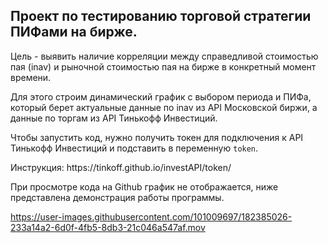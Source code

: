 <h2>Проект по тестированию торговой стратегии ПИФами на бирже. </h2>
<p>Цель - выявить наличие корреляции между справедливой стоимостью пая (inav) и рыночной стоимостью пая на бирже в конкретный момент времени.</p>
<p>Для этого строим динамический график с выбором периода и ПИФа, который берет актуальные данные по inav из API Московской биржи, а данные по торгам из API Тинькофф
Инвестиций.</p>

<p>Чтобы запустить код, нужно получить токен для подключения к API Тинькофф Инвестиций и подставить в переменную <code>token</code>.</p> 
<p>Инструкция: https://tinkoff.github.io/investAPI/token/</p>

<p>При просмотре кода на Github график не отображается, ниже представлена демонстрация работы программы.</p>

https://user-images.githubusercontent.com/101009697/182385026-233a14a2-6d0f-4fb5-8db3-21c046a547af.mov

